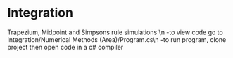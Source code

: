 # Integration
Trapezium, Midpoint and Simpsons rule simulations \n
-to view code go to Integration/Numerical Methods (Area)/Program.cs\n
-to run program, clone project then open code in a c# compiler 
